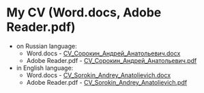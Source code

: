 # My CV (Word.docs, Adobe Reader.pdf)
- on Russian language:
  - Word.docs - [CV_Сорокин_Андрей_Анатольевич.docx](https://github.com/AndromedaSmart/CV/files/10689051/CV_._._.docx)
  - Adobe Reader.pdf - [CV_Сорокин_Андрей_Анатольевич.pdf](https://github.com/AndromedaSmart/CV/files/10689052/CV_._._.pdf)
- in English language:
  - Word.docs - [CV_Sorokin_Andrey_Anatolievich.docx](https://github.com/AndromedaSmart/CV/files/10689056/CV_Sorokin_Andrey_Anatolievich.docx)
  - Adobe Reader.pdf - [CV_Sorokin_Andrey_Anatolievich.pdf](https://github.com/AndromedaSmart/CV/files/10689058/CV_Sorokin_Andrey_Anatolievich.pdf)
